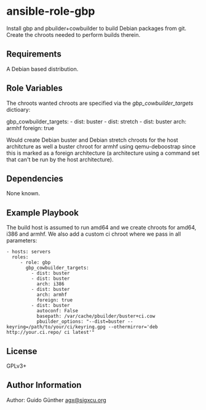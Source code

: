 ansible-role-gbp
=================

Install gbp and pbuilder+cowbuilder to build Debian packages from git. Create
the chroots needed to perform builds therein.

Requirements
------------

A Debian based distribution.

Role Variables
--------------
The chroots wanted chroots are specified via the *gbp_cowbuilder_targets* dictioary:

  gbp_cowbuilder_targets:
        - dist: buster
        - dist: stretch
        - dist: buster
          arch: armhf
          foreign: true

Would create Debian buster and Debian stretch chroots for the host architcture
as well a buster chroot for armhf using qemu-deboostrap since this is marked as
a foreign architecture (a architecture using a command set that can't be run by
the host architecture).

Dependencies
------------

None known.

Example Playbook
----------------
The build host is assumed to run amd64 and we create chroots for amd64, i386
and armhf. We also add a custom ci chroot where we pass in all parameters:

    - hosts: servers
      roles:
         - role: gbp
           gbp_cowbuilder_targets:
             - dist: buster
             - dist: buster
               arch: i386
             - dist: buster
               arch: armhf
               foreign: true
             - dist: buster
               autoconf: False
               basepath: /var/cache/pbuilder/buster+ci.cow
               pbuilder_options: "--dist=buster --keyring=/path/to/your/ci/keyring.gpg --othermirror='deb http://your.ci.repo/ ci latest'"

License
-------

GPLv3+

Author Information
------------------

Author: Guido Günther <agx@sigxcu.org>

